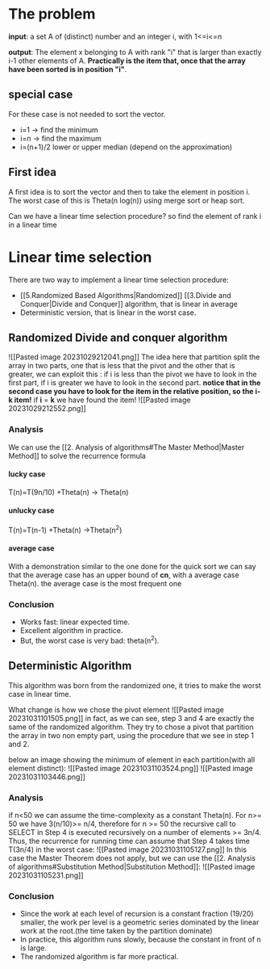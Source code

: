 # The problem

**input**: a set A of (distinct) number and an integer i, with 1<=i<=n

**output**: The element x belonging to A with rank "i" that is larger than exactly i-1 other elements of A. **Practically is the item that, once that the array have been sorted is in position "i"**.

## special case
For these case is not needed to sort the vector.
- i=1 -> find the minimum
- i=n -> find the maximum
- i=(n+1)/2 lower or upper median (depend on the approximation) 

## First idea 
A first idea is to sort the vector and then to take the element in position i.
The worst case of this is Theta(n log(n)) using merge sort or heap sort.

Can we have a linear time selection procedure? so find the element of rank i in a linear time

# Linear time selection
There are two way to implement a linear time selection procedure:
- [[5.Randomized Based Algorithms|Randomized]] [[3.Divide and Conquer|Divide and Conquer]] algorithm, that is linear in average
- Deterministic version, that is linear in the worst case.
## Randomized Divide and conquer algorithm
![[Pasted image 20231029212041.png]]
The idea here that partition split the array in two parts, one that is less that the pivot and the other that is greater, we can exploit this : if i is less than the pivot we have to look in the first part, if i is greater we have to look in the second part.
**notice that in the second case you have to look for the item in the relative position, so the i-k item!**
if **i** = **k** we have found the item!
![[Pasted image 20231029212552.png]]

### Analysis
We can use the [[2. Analysis of algorithms#The Master Method|Master Method]] to solve the recurrence formula
#### lucky case
T(n)=T(9n/10) +Theta(n) -> Theta(n)
#### unlucky case
T(n)=T(n-1) +Theta(n) ->Theta(n<sup>2</sup>)
#### average case
With a demonstration similar to the one done for the quick sort we can say that the average case has an upper bound of **cn**, with a average case Theta(n).
the average case is the most frequent one
### Conclusion
-  Works fast: linear expected time.
-  Excellent algorithm in practice.
- But, the worst case is very bad: theta(n<sup>2</sup>).

## Deterministic Algorithm
This algorithm was born from the randomized one, it tries to make the worst case in linear time.

What change is how we chose the pivot element
![[Pasted image 20231031101505.png]]
in fact, as we can see, step 3 and 4 are exactly the same of the randomized algorithm. They try to chose a pivot that partition the array in two non empty part, using the procedure that we see in step 1 and 2.

below an image showing the minimum of element in each partition(with all element distinct):
![[Pasted image 20231031103524.png]]
![[Pasted image 20231031103446.png]]

### Analysis
if n<50 we can assume the time-complexity as a constant Theta(n).
For n>= 50 we have 3(n/10)>= n/4, therefore for n >= 50 the recursive call to SELECT in Step 4 is executed recursively on a number of elements >= 3n/4.
Thus, the recurrence for running time can assume that Step 4 takes time T(3n/4) in the worst case:
![[Pasted image 20231031105127.png]]
In this case the Master Theorem does not apply, but we can use the [[2. Analysis of algorithms#Substitution Method|Substitution Method]]:
![[Pasted image 20231031105231.png]]

### Conclusion
- Since the work at each level of recursion is a constant fraction (19/20) smaller, the work per level is a geometric series dominated by the linear work at the root.(the time taken by the partition dominate)
- In practice, this algorithm runs slowly, because the constant in front of n is large.
- The randomized algorithm is far more practical.

